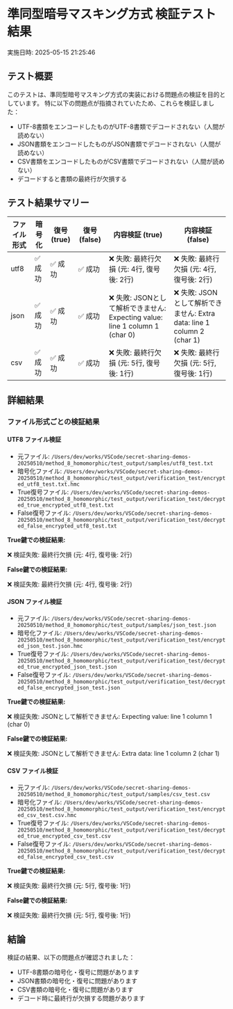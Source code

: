 # 準同型暗号マスキング方式 検証テスト結果

実施日時: 2025-05-15 21:25:46

## テスト概要

このテストは、準同型暗号マスキング方式の実装における問題点の検証を目的としています。
特に以下の問題点が指摘されていたため、これらを検証しました：

- UTF-8書類をエンコードしたものがUTF-8書類でデコードされない（人間が読めない）
- JSON書類をエンコードしたものがJSON書類でデコードされない（人間が読めない）
- CSV書類をエンコードしたものがCSV書類でデコードされない（人間が読めない）
- デコードすると書類の最終行が欠損する

## テスト結果サマリー

| ファイル形式 | 暗号化 | 復号 (true) | 復号 (false) | 内容検証 (true) | 内容検証 (false) |
|------------|--------|------------|-------------|---------------|----------------|
| utf8 | ✅ 成功 | ✅ 成功 | ✅ 成功 | ❌ 失敗: 最終行欠損 (元: 4行, 復号後: 2行) | ❌ 失敗: 最終行欠損 (元: 4行, 復号後: 2行) |
| json | ✅ 成功 | ✅ 成功 | ✅ 成功 | ❌ 失敗: JSONとして解析できません: Expecting value: line 1 column 1 (char 0) | ❌ 失敗: JSONとして解析できません: Extra data: line 1 column 2 (char 1) |
| csv | ✅ 成功 | ✅ 成功 | ✅ 成功 | ❌ 失敗: 最終行欠損 (元: 5行, 復号後: 1行) | ❌ 失敗: 最終行欠損 (元: 5行, 復号後: 1行) |

## 詳細結果

### ファイル形式ごとの検証結果

#### UTF8 ファイル検証

- 元ファイル: `/Users/dev/works/VSCode/secret-sharing-demos-20250510/method_8_homomorphic/test_output/samples/utf8_test.txt`
- 暗号化ファイル: `/Users/dev/works/VSCode/secret-sharing-demos-20250510/method_8_homomorphic/test_output/verification_test/encrypted_utf8_test.txt.hmc`
- True復号ファイル: `/Users/dev/works/VSCode/secret-sharing-demos-20250510/method_8_homomorphic/test_output/verification_test/decrypted_true_encrypted_utf8_test.txt`
- False復号ファイル: `/Users/dev/works/VSCode/secret-sharing-demos-20250510/method_8_homomorphic/test_output/verification_test/decrypted_false_encrypted_utf8_test.txt`

**True鍵での検証結果:**

❌ 検証失敗: 最終行欠損 (元: 4行, 復号後: 2行)

**False鍵での検証結果:**

❌ 検証失敗: 最終行欠損 (元: 4行, 復号後: 2行)

#### JSON ファイル検証

- 元ファイル: `/Users/dev/works/VSCode/secret-sharing-demos-20250510/method_8_homomorphic/test_output/samples/json_test.json`
- 暗号化ファイル: `/Users/dev/works/VSCode/secret-sharing-demos-20250510/method_8_homomorphic/test_output/verification_test/encrypted_json_test.json.hmc`
- True復号ファイル: `/Users/dev/works/VSCode/secret-sharing-demos-20250510/method_8_homomorphic/test_output/verification_test/decrypted_true_encrypted_json_test.json`
- False復号ファイル: `/Users/dev/works/VSCode/secret-sharing-demos-20250510/method_8_homomorphic/test_output/verification_test/decrypted_false_encrypted_json_test.json`

**True鍵での検証結果:**

❌ 検証失敗: JSONとして解析できません: Expecting value: line 1 column 1 (char 0)

**False鍵での検証結果:**

❌ 検証失敗: JSONとして解析できません: Extra data: line 1 column 2 (char 1)

#### CSV ファイル検証

- 元ファイル: `/Users/dev/works/VSCode/secret-sharing-demos-20250510/method_8_homomorphic/test_output/samples/csv_test.csv`
- 暗号化ファイル: `/Users/dev/works/VSCode/secret-sharing-demos-20250510/method_8_homomorphic/test_output/verification_test/encrypted_csv_test.csv.hmc`
- True復号ファイル: `/Users/dev/works/VSCode/secret-sharing-demos-20250510/method_8_homomorphic/test_output/verification_test/decrypted_true_encrypted_csv_test.csv`
- False復号ファイル: `/Users/dev/works/VSCode/secret-sharing-demos-20250510/method_8_homomorphic/test_output/verification_test/decrypted_false_encrypted_csv_test.csv`

**True鍵での検証結果:**

❌ 検証失敗: 最終行欠損 (元: 5行, 復号後: 1行)

**False鍵での検証結果:**

❌ 検証失敗: 最終行欠損 (元: 5行, 復号後: 1行)


## 結論

検証の結果、以下の問題点が確認されました：

- UTF-8書類の暗号化・復号に問題があります
- JSON書類の暗号化・復号に問題があります
- CSV書類の暗号化・復号に問題があります
- デコード時に最終行が欠損する問題があります
